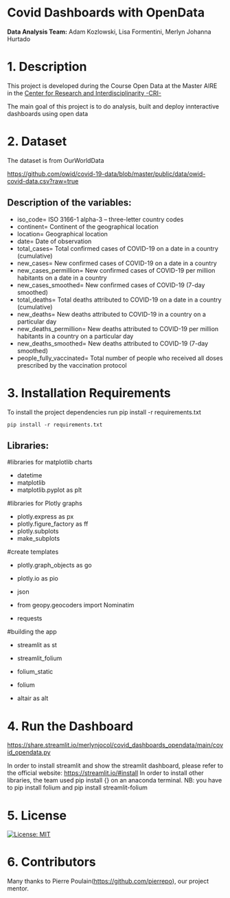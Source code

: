 # Covid Dashboards with OpenData

**Data Analysis Team:** Adam Kozlowski, Lisa Formentini, Merlyn Johanna Hurtado

# 1. Description
This project is developed during the Course Open Data at the Master AIRE in the [Center for Research and Interdisciplinarity -CRI- ](https://cri-paris.org/en)

The main goal of this project is to do analysis,  built and deploy innteractive dashboards using open data 

# 2. Dataset 
 The dataset  is from OurWorldData 
 
 https://github.com/owid/covid-19-data/blob/master/public/data/owid-covid-data.csv?raw=true
 

 ## Description of the variables:

- iso_code= ISO 3166-1 alpha-3 – three-letter country codes
- continent= Continent of the geographical location
- location=	Geographical location
- date=	Date of observation
- total_cases= Total confirmed cases of COVID-19 on a date in a country (cumulative)
- new_cases= New confirmed cases of COVID-19 on a date in a country 
- new_cases_permillion= New confirmed cases of COVID-19 per million habitants on a date in a country 
- new_cases_smoothed= New confirmed cases of COVID-19 (7-day smoothed)
- total_deaths= Total deaths attributed to COVID-19 on a date in a country (cumulative)
- new_deaths= New deaths attributed to COVID-19 in a country on a particular day 
- new_deaths_permillion= New deaths attributed to COVID-19 per million habitants in a country on a particular day
- new_deaths_smoothed= New deaths attributed to COVID-19 (7-day smoothed)
- people_fully_vaccinated= Total number of people who received all doses prescribed by the vaccination protocol

# 3. Installation Requirements

To install the project dependencies run pip install -r requirements.txt
```
pip install -r requirements.txt
```

 ## Libraries:
 
 #libraries for matplotlib charts
- datetime
- matplotlib
- matplotlib.pyplot as plt

#libraries for Plotly graphs
- plotly.express as px
- plotly.figure_factory as ff
- plotly.subplots 
- make_subplots

#create templates
- plotly.graph_objects as go
- plotly.io as pio

- json
- from geopy.geocoders import Nominatim 
- requests

#building the app
- streamlit as st
- streamlit_folium 
- folium_static 
- folium

- altair as alt

# 4. Run the Dashboard

https://share.streamlit.io/merlynjocol/covid_dashboards_opendata/main/covid_opendata.py

In order to install streamlit and show the streamlit dashboard, please refer to the official website: https://streamlit.io/#install
In order to install other libraries, the team used pip install {} on an anaconda terminal. 
NB: you have to pip install folium and pip install streamlit-folium

# 5. License

[![License: MIT](https://img.shields.io/badge/License-MIT-yellow.svg)](https://opensource.org/licenses/MIT)

# 6. Contributors

Many thanks to Pierre Poulain(https://github.com/pierrepo), our project mentor.
